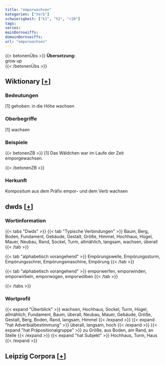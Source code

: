```yaml
---
title: "emporwachsen"
kategorien: ["Verb"]
schwierigkeit: ["k1", "h2", "r20"]
tags:
series:
mainDornseiffs:
domainDornseiffs:
url: "emporwachsen"
---
```


{{< betonenÜbs >}}
**Übersetzung:**  
grow  up  
{{< /betonenÜbs >}}

## Wiktionary [[+](https://de.wiktionary.org/wiki/emporwachsen)]

### Bedeutungen
[1] gehoben: in die Höhe wachsen  

### Oberbegriffe
[1] wachsen  

### Beispiele
{{< betonenZB >}}
[1] Das Wäldchen war im Laufe der Zeit emporgewachsen.  

{{< /betonenZB >}}
### Herkunft
Kompositum aus dem Präfix empor- und dem Verb wachsen  



## dwds [[+](https://www.dwds.de/wb/emporwachsen)]

### Wortinformation
{{< tabs "Dwds" >}}
{{< tab "Typische Verbindungen" >}}
Baum, Berg, Boden, Fundament, Gebäude, Gestalt, Größe, Himmel, Hochhaus, Hügel, Mauer, Neubau, Rand, Sockel, Turm, allmählich, langsam, wachsen, überall
{{< /tab >}}

{{< tab "alphabetisch vorangehend" >}}
Empörungswelle, Empörungssturm, Empörungsschrei, Empörungsmaschine, Empörung
{{< /tab >}}

{{< tab "alphabetisch vorangehend" >}}
emporwerfen, emporwinden, emporwirbeln, emporwogen, emporwölben
{{< /tab >}}

{{< /tabs >}}

### Wortprofil
{{< expand "Überblick" >}} wachsen, Hochhaus, Sockel, Turm, Hügel, allmählich, Fundament, Baum, überall, Neubau, Mauer, Gebäude, Größe, Gestalt, Berg, Boden, Rand, langsam, Himmel {{< /expand >}}
{{< expand "hat Adverbialbestimmung" >}} überall, langsam, hoch {{< /expand >}}
{{< expand "hat Präpositionalgruppe" >}} zu Größe, aus Boden, am Rand, an Stelle {{< /expand >}}
{{< expand "hat Subjekt" >}} Hochhaus, Turm, Haus {{< /expand >}}

## Leipzig Corpora [[+](https://corpora.uni-leipzig.de/en/res?word=emporwachsen&corpusId=deu_newscrawl-public_2018)]

